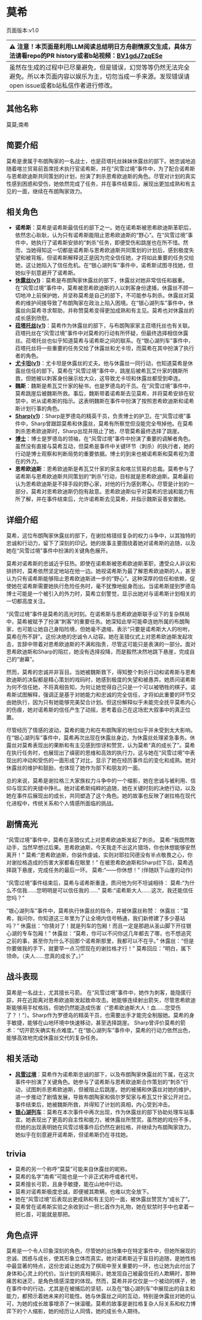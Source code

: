 # 莫希
页面版本:v1.0
 

| :warning: 注意！本页面是利用LLM阅读总结明日方舟剧情原文生成，具体方法请看repo的PR history或者b站视频：[BV1gdJ7zqESe](https://www.bilibili.com/video/BV1gdJ7zqESe/)         |
|:----------------------------|
| 虽然在生成的过程中已尽量避免，但是错误，幻觉等等仍然无法完全避免。所以本页面内容以娱乐为主，切勿当成一手来源。发现错误请open issue或者b站私信作者进行修改。|



## 其他名称
莫莫;南希
## 简要介绍
莫希是隶属于布朗陶家的一名战士，也是菈塔托丝妹妹休露丝的部下。她忠诚地追随着喀兰贸易前首席技术执行官诺希斯，并在“风雪过境”事件中，为了配合诺希斯与恩希欧迪斯共同策划的计划，扮演了刺杀恩希欧迪斯的角色。尽管对计划的真实性感到困惑和受伤，她依然完成了任务，并在事件结束后，展现出更加成熟和有主见的一面，继续在布朗陶家效力。
## 相关角色
-   **诺希斯**：莫希是诺希斯最信任的部下之一。她在诺希斯被恩希欧迪斯革职后，依然忠心耿耿，认为只有诺希斯能阻止恩希欧迪斯的“野心”。在“风雪过境”事件中，她执行了诺希斯安排的“刺杀”任务，即便受伤和跳崖也在所不惜。然而，当她得知这一切都是诺希斯与恩希欧迪斯共同策划的计划后，感到极度失望和被背叛，但诺希斯解释说正是因为完全信任她，才将如此重要的任务交给她，这让她陷入了信任危机。在“银心湖列车”事件中，诺希斯试图寻找她，但她似乎刻意避开了诺希斯。
-   **[休露丝](../char_v3/extended_char_xiu_lu_si.md)([v1](extended_char_xiu_lu_si.md))**：莫希是布朗陶家休露丝的部下，休露丝对她非常信任和器重。在“风雪过境”事件中，莫希被恩希欧迪斯的人以刺客身份逮捕，休露丝不顾一切地冲上前保护她，并坚称莫希是自己的部下，不可能参与刺杀。休露丝对莫希的维护间接导致了布朗陶家在政治上陷入困境。在“银心湖列车”事件中，休露丝向莫希寻求帮助，并称赞莫希变得更加成熟和有主见。莫希也对休露丝的成长感到欣慰。
-   **[菈塔托丝](../char_v3/extended_char_la_ta_tuo_si.md)([v1](extended_char_la_ta_tuo_si.md))**：莫希作为休露丝的部下，与布朗陶家家主菈塔托丝也有关联。菈塔托丝在“风雪过境”事件中对莫希的行动有所怀疑，但最终选择相信休露丝。菈塔托丝也似乎知道莫希与诺希斯之间的联系。在“银心湖列车”事件中，菈塔托丝将一些重要的任务交给了休露丝和尤卡坦，而莫希在其中扮演了执行者的角色。
-   **[尤卡坦](../char_v3/extended_char_you_ka_tan.md)([v1](extended_char_you_ka_tan.md))**：尤卡坦是休露丝的丈夫。他与休露丝一同行动，也知道莫希是休露丝信任的部下。莫希在“风雪过境”事件中，跳崖后被希瓦艾什家的魏斯所救，但她被以刺客身份展示给大众，这导致尤卡坦和休露丝都受到牵连。
-   **魏斯**：魏斯是希瓦艾什家的秘书，也是罗德岛的干员。在“风雪过境”事件中，莫希跳崖后被魏斯所救。事后，魏斯带着诺希斯去见莫希，并将莫希安排在软禁中，听从诺希斯的指示。这表明魏斯在事件中扮演了按照恩希欧迪斯和诺希斯计划行事的角色。
-   **[Sharp](../char_v3/char_609_acguad.md)([v1](char_609_acguad.md))**：Sharp是罗德岛的精英干员，负责博士的护卫。在“风雪过境”事件中，Sharp曾跟踪莫希和休露丝，莫希有所察觉但没能完全甩掉他。在莫希刺杀恩希欧迪斯时，Sharp出现并阻止了她，尽管莫希最终选择了跳崖。
-   **[博士](../char_v3/extended_char_bo_shi.md)**：博士是罗德岛的领袖，在“风雪过境”事件中扮演了重要的调解者角色。虽然没有直接与莫希互动，但莫希是事件中关键环节（刺杀）的执行者，她的行动是博士观察和判断局势的重要依据。博士的到来也被诺希斯和莫希视为潜在的外力。
-   **恩希欧迪斯**：恩希欧迪斯是希瓦艾什家的家主和喀兰贸易的总裁。莫希参与了诺希斯与恩希欧迪斯共同策划的“刺杀”行动，目标就是恩希欧迪斯。莫希最初认为恩希欧迪斯是不择手段的野心家，对他的行为感到寒心。尽管是计划的一部分，莫希对恩希欧迪斯仍抱有敌意。恩希欧迪斯似乎对莫希的忠诚和能力有所了解，并在事件结束后，允许诺希斯去见莫希，并指示魏斯妥善安置她。
## 详细介绍
莫希，这位布朗陶家休露丝的部下，在谢拉格错综复杂的权力斗争中，以其独特的忠诚和行动力，留下了深刻的印记。她的故事主要围绕着她对诺希斯的追随，以及她在“风雪过境”事件中扮演的关键角色展开。

莫希对诺希斯的忠诚近乎狂热。即使在诺希斯被恩希欧迪斯革职，遭受众人非议和排挤时，莫希依然坚定地站在他一边。她视诺希斯为最了解恩希欧迪斯的人，甚至认为只有诺希斯能够阻止恩希欧迪斯进一步的“野心”。这种深厚的信任和依赖，促使她在诺希斯需要她执行危险任务时，毫不犹豫地挺身而出。当诺希斯提到罗德岛博士可能是一个被引入的外力时，莫希立刻警觉，显示出她对与诺希斯计划相关的一切都高度关注。

“风雪过境”事件是莫希的高光时刻。在诺希斯与恩希欧迪斯联手设下的复杂棋局中，莫希被赋予了扮演“刺客”的重要任务。她深知此举可能牵连她所属的布朗陶家，也可能让她自己身陷险境，但她毫不退缩，表示“只要是诺希斯大人的吩咐，莫希在所不辞”。这份决绝的忠诚令人动容。她在圣猎仪式上对恩希欧迪斯发起攻击，言辞中带着对恩希欧迪斯的不满和指责，尽管这可能只是表演的一部分。面对恩希欧迪斯和Sharp的阻拦，她没有选择投降，而是毅然决然地跳下悬崖，完成自己的“谢幕”。

然而，莫希的忠诚并非盲目。当她被魏斯救下，得知整个刺杀行动和诺希斯与恩希欧迪斯的决裂都是精心策划的戏码时，她感到极度的失望和被愚弄。她质问诺希斯为何不信任她，不将真相告知，为何让她觉得自己只是一个可以被牺牲的棋子。诺希斯试图解释，强调正是基于对她能力和忠诚的完全信任，才将如此重要的环节交由她执行，因为只有她能够完美契合计划。但这份解释似乎未能完全抚平莫希内心的伤痕，她对诺希斯的信任产生了动摇，思考着自己在这场宏大叙事中的真正位置。

尽管经历了情感的波动，莫希的能力和在布朗陶家的地位似乎并未受到太大影响。在“银心湖列车”事件中，莫希再次出现在休露丝身边，为休露丝处理紧急事务。休露丝对莫希表现出的果断和有主见感到惊讶和赞赏，认为莫希“真的成长了”。莫希在执行任务时，也展现出了缜密的思维和高效的执行力，这与她在“风雪过境”中表现出的冲动和受伤的一面形成了对比，显示了她在经历事件后的变化和成熟。她对休露丝的维护和鼓励，也体现了她作为部下和朋友的一面。

总的来说，莫希是谢拉格三大家族权力斗争中的一个缩影，她在忠诚与被利用、信仰与现实的夹缝中挣扎。她对诺希斯纯粹的追随，她在关键时刻的决绝行动，以及她在事件后展现出的成长，共同塑造了这个角色。她的故事也反映了谢拉格在现代化进程中，传统关系和个人情感所面临的挑战。
## 剧情高光
“风雪过境”事件中，莫希在圣猎仪式上对恩希欧迪斯发起了刺杀。
莫希:“我既然敢动手，当然早想过后果。恩希欧迪斯，今天我走不出这片猎场，你也休想能够安然离开！”
莫希:“恩希欧迪斯，你装作虔诚，实则对耶拉冈德没有半点敬畏之心，你对谢拉格造成的伤害大家都看在眼里！”
在被恩希欧迪斯和Sharp拦下后，莫希选择跳下悬崖，完成任务的最后一环。
莫希:“——你休想！” (伴随跃下山崖的动作)

“风雪过境”事件结束后，莫希与诺希斯重逢，质问他为何不坦诚相待：
莫希:“为什么不信我……您明明是可以信任我的……”
莫希:“诺希斯大人……这次，我还能信任您吗？”

“银心湖列车”事件中，莫希执行休露丝的指令，并被休露丝称赞：
休露丝：“莫希，我问你，你知道这三年里为了让全境内信号畅通，我们新修建了多少基站吗？”
休露丝：“你猜对了！就是列车的包厢！而且一定是那趟从圣山脚下开往银心湖的专车包厢！”
休露丝：“莫希，你可以不问你这几年都去了哪，也不想追究之前的事，甚至你为什么不回那个诺希斯那里，我都可以不在乎。”
休露丝：“但是你要做我的手下，就要早一点习惯现在的谢拉格才行！”
莫希回应：“明白，属下领命。（夫人……您真的成长了。）”
## 战斗表现
莫希是一名战士，尤其擅长弓箭。
在“风雪过境”事件中，她作为刺客，能隐匿行踪，并在近距离对恩希欧迪斯发起致命攻击。她能够连续射出箭矢，尽管恩希欧迪斯能够用手杖格挡，但她仍然能造成伤害（“恩希欧迪斯大人！血……您受伤了？！”）。Sharp作为罗德岛的精英干员，也需要出手才能完全制服她。莫希的身手敏捷，能够在山地环境中快速移动，甚至选择跳崖。
Sharp曾评价莫希的箭术：“切开箭矢确实有点难度。”
在“银心湖列车”事件中，莫希的行动力依然出色，能够高效地完成休露丝交代的复杂任务。
## 相关活动
-   **[风雪过境](../stories/act14side.md)**：莫希作为诺希斯忠诚的部下，以及布朗陶家休露丝的下属，在这次事件中扮演了关键角色。她参与了诺希斯与恩希欧迪斯合作策划的“刺杀”行动，试图刺杀恩希欧迪斯，但被阻止后跳崖。她的被捕和休露丝对她的维护，进一步推动了剧情发展，导致布朗陶家和佩尔罗契家与希瓦艾什家公开对立。事件结束后，她被魏斯所救，并得知了计划的真相，内心受到冲击。
-   **[银心湖列车](../stories/act30side.md)**：莫希在本次事件中再次出现，作为休露丝的部下协助处理车站事宜。她表现出了更高的自主性和能力，被休露丝所赞赏。虽然她的戏份不多，但她的出现表明她在风雪过境事件后仍然在谢拉格，并继续为布朗陶家效力。她似乎在刻意避开诺希斯，但诺希斯仍在寻找她。
## trivia
*   莫希的另一个称呼“莫莫”可能来自休露丝的昵称。
*   莫希的名字“南希”可能也是一个非正式称呼或者代号。
*   莫希擅长弓箭，且身手敏捷，能在山地中行动。
*   莫希对诺希斯极度忠诚，即便被其欺瞒，也难以完全放下。
*   她在“风雪过境”后表现出更成熟和有主见的一面，被休露丝赞赏为“成长了”。
*   莫希曾在诺希斯实验之余收到过一把匕首作为礼物，她在软禁时手中也拿着一把匕首，可能就是那把。
## 角色点评
莫希是一个令人印象深刻的角色，尽管她的出场集中在特定事件中，但她所展现的忠诚、困惑与成长，使其形象立体而真实。她对诺希斯近乎盲目的追随，是她性格中最显著的特点，这份忠诚让她成为了棋局中至关重要的一环，也让她为此付出了身体和心灵上的代价。当计划的真相揭示，她发现自己被最信任的人欺瞒时，那种痛苦和迷茫，是角色情感深度的体现。然而，莫希并非仅仅是一个被动的棋子，她在事件中的行动，尤其是在被捕后的坚韧，以及在“银心湖列车”中展现出的自主和能力，都预示着她未来的可能性。她与休露丝之间的互动，特别是休露丝对她的认可，为她的成长故事增添了一抹温暖。莫希的故事是谢拉格复杂人际关系和权力博弈下的个人缩影，她的经历让人同情，她的成长令人期待。